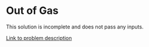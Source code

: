 # Out of Gas

This solution is incomplete and does not pass any inputs.

[Link to problem description](http://code.google.com/codejam/contest/1781488/dashboard#s=p1)
